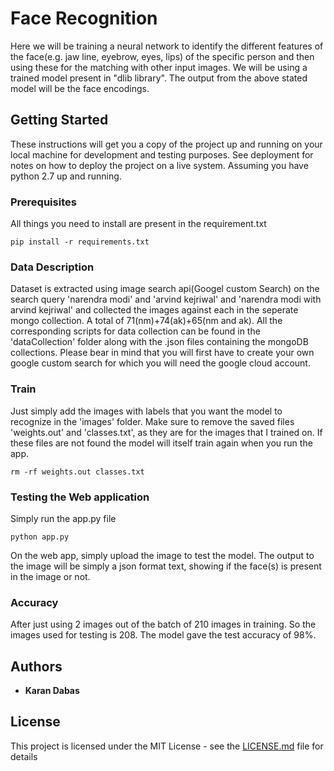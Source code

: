 # Face Recognition

Here we will be training a neural network to identify the different features of the face(e.g. jaw line, eyebrow, eyes, lips) of the specific person and then using these for the matching with other input images. We will be using a trained model present in "dlib library". The output from the above stated model will be the face encodings.

## Getting Started

These instructions will get you a copy of the project up and running on your local machine for development and testing purposes. See deployment for notes on how to deploy the project on a live system. Assuming you have python 2.7 up and running.

### Prerequisites


All things you need to install are present in the requirement.txt
```
pip install -r requirements.txt
```

### Data Description
Dataset is extracted using image search api(Googel custom Search) on the search query 'narendra modi' and 'arvind kejriwal' and 'narendra modi with arvind kejriwal' and collected the images against each in the seperate mongo collection. A total of 71(nm)+74(ak)+65(nm and ak). All the corresponding scripts for data collection can be found in the 'dataCollection' folder along with the .json files containing the mongoDB collections. Please bear in mind that you will first have to create your own google custom search for which you will need the google cloud account.


### Train

Just simply add the images with labels that you want the model to recognize in the 'images' folder.
Make sure to remove the saved files 'weights.out' and 'classes.txt', as they are for the images that I trained on. If these files are not found the model will itself train again when you run the app.

```
rm -rf weights.out classes.txt
```


### Testing the Web application

Simply run the app.py file

```
python app.py
```

On the web app, simply upload the image to test the model. The output to the image will be simply a json format text, showing if the face(s) is present in the image or not.

### Accuracy

After just using 2 images out of the batch of 210 images in training. So the images used for testing is 208.
The model gave the test accuracy of 98%. 

## Authors

* **Karan Dabas**

## License

This project is licensed under the MIT License - see the [LICENSE.md](LICENSE.md) file for details

